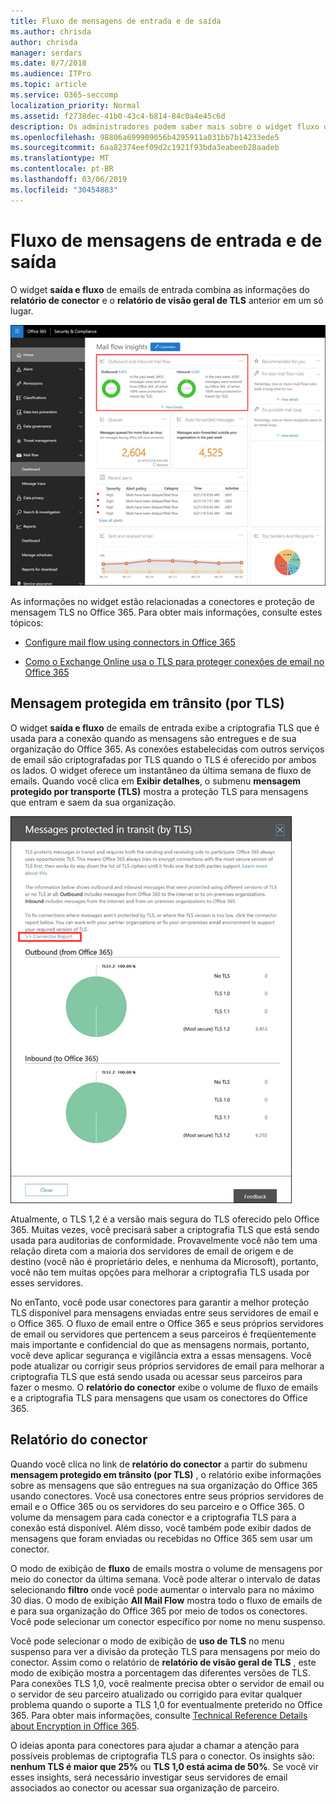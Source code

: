 ```yaml
---
title: Fluxo de mensagens de entrada e de saída
ms.author: chrisda
author: chrisda
manager: serdars
ms.date: 8/7/2018
ms.audience: ITPro
ms.topic: article
ms.service: O365-seccomp
localization_priority: Normal
ms.assetid: f2738dec-41b0-43c4-b814-84c0a4e45c6d
description: Os administradores podem saber mais sobre o widget fluxo de email de saída e entrada no painel de fluxo de emails no centro de conformidade do & de segurança do Office 365.
ms.openlocfilehash: 98806a699909056b4295911a031bb7b14233ede5
ms.sourcegitcommit: 6aa82374eef09d2c1921f93bda3eabeeb28aadeb
ms.translationtype: MT
ms.contentlocale: pt-BR
ms.lasthandoff: 03/06/2019
ms.locfileid: "30454883"
---
```

# <a name="outbound-and-inbound-mail-flow"></a>Fluxo de mensagens de entrada e de saída

O widget **saída e fluxo** de emails de entrada combina as informações do **relatório de conector** e o **relatório de visão geral de TLS** anterior em um só lugar.

![O relatório de fluxo de emails de entrada e de saída no painel de fluxo de emails no centro de conformidade do & de segurança do Office 365](media/2c591d1c-bad6-4b72-890e-f8fdfd4f447a.png)

As informações no widget estão relacionadas a conectores e proteção de mensagem TLS no Office 365. Para obter mais informações, consulte estes tópicos:

- [Configure mail flow using connectors in Office 365](https://technet.microsoft.com/library/ms.exch.eac.connectorselection.aspx)

- [Como o Exchange Online usa o TLS para proteger conexões de email no Office 365](https://support.office.com/article/4CDE0CDA-3430-4DC0-B489-F2C0736C929F)

## <a name="message-protected-in-transit-by-tls"></a>Mensagem protegida em trânsito (por TLS)

O widget **saída e fluxo** de emails de entrada exibe a criptografia TLS que é usada para a conexão quando as mensagens são entregues e de sua organização do Office 365. As conexões estabelecidas com outros serviços de email são criptografadas por TLS quando o TLS é oferecido por ambos os lados. O widget oferece um instantâneo da última semana de fluxo de emails. Quando você clica em **Exibir detalhes**, o submenu **mensagem protegido por transporte (TLS)** mostra a proteção TLS para mensagens que entram e saem da sua organização.

![O submenu mensagens protegidas em trânsito (por TLS) no centro de conformidade do & de segurança do Office 365](media/825aa74c-413d-4141-8e3c-dfe68ae78eed.png)

Atualmente, o TLS 1,2 é a versão mais segura do TLS oferecido pelo Office 365. Muitas vezes, você precisará saber a criptografia TLS que está sendo usada para auditorias de conformidade. Provavelmente você não tem uma relação direta com a maioria dos servidores de email de origem e de destino (você não é proprietário deles, e nenhuma da Microsoft), portanto, você não tem muitas opções para melhorar a criptografia TLS usada por esses servidores.

No enTanto, você [](https://technet.microsoft.com/library/ms.exch.eac.connectorselection.aspx) pode usar conectores para garantir a melhor proteção TLS disponível para mensagens enviadas entre seus servidores de email e o Office 365. O fluxo de email entre o Office 365 e seus próprios servidores de email ou servidores que pertencem a seus parceiros é freqüentemente mais importante e confidencial do que as mensagens normais, portanto, você deve aplicar segurança e vigilância extra a essas mensagens. Você pode atualizar ou corrigir seus próprios servidores de email para melhorar a criptografia TLS que está sendo usada ou acessar seus parceiros para fazer o mesmo. O **relatório do conector** exibe o volume de fluxo de emails e a criptografia TLS para mensagens que usam os conectores do Office 365.

## <a name="connector-report"></a>Relatório do conector

Quando você clica no link de **relatório do conector** a partir do submenu **mensagem protegido em trânsito (por TLS)** , o relatório exibe informações sobre as mensagens que são entregues na sua organização do Office 365 usando conectores. Você usa conectores entre seus próprios servidores de email e o Office 365 ou os servidores do seu parceiro e o Office 365. O volume da mensagem para cada conector e a criptografia TLS para a conexão está disponível. Além disso, você também pode exibir dados de mensagens que foram enviadas ou recebidas no Office 365 sem usar um conector.

O modo de exibição de **fluxo** de emails mostra o volume de mensagens por meio do conector da última semana. Você pode alterar o intervalo de datas selecionando **filtro** onde você pode aumentar o intervalo para no máximo 30 dias. O modo de exibição **All Mail Flow** mostra todo o fluxo de emails de e para sua organização do Office 365 por meio de todos os conectores. Você pode selecionar um conector específico por nome no menu suspenso.

Você pode selecionar o modo de exibição de **uso de TLS** no menu suspenso para ver a divisão da proteção TLS para mensagens por meio do conector. Assim como o relatório de **relatório de visão geral de TLS** , este modo de exibição mostra a porcentagem das diferentes versões de TLS. Para conexões TLS 1,0, você realmente precisa obter o servidor de email ou o servidor de seu parceiro atualizado ou corrigido para evitar qualquer problema quando o suporte a TLS 1,0 for eventualmente preterido no Office 365. Para obter mais informações, consulte [Technical Reference Details about Encryption in Office 365](https://support.office.com/article/862cbe93-4268-4ef9-ba79-277545ecf221).

O ideias aponta para conectores para ajudar a chamar a atenção para possíveis problemas de criptografia TLS para o conector. Os insights são: **nenhum TLS é maior que 25%** ou **TLS 1,0 está acima de 50%**. Se você vir esses insights, será necessário investigar seus servidores de email associados ao conector ou acessar sua organização de parceiro.
